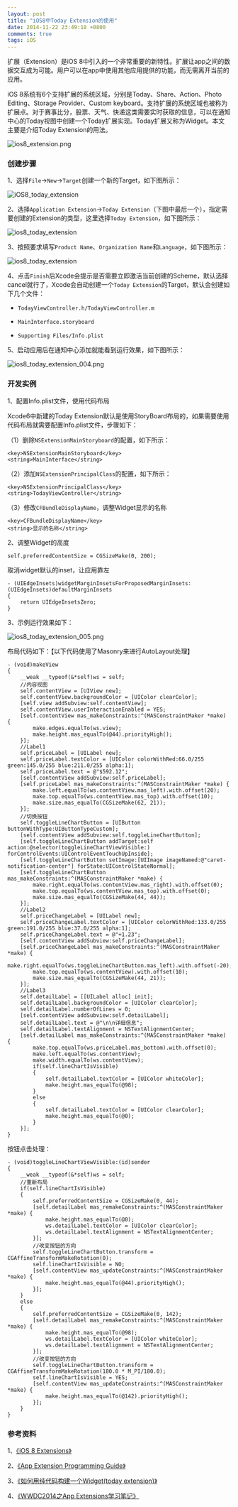 ```yaml
---
layout: post
title: "iOS8中Today Extension的使用"
date: 2014-11-22 23:49:18 +0800
comments: true
tags: iOS
---
```


扩展（Extension）是iOS 8中引入的一个非常重要的新特性。扩展让app之间的数据交互成为可能。用户可以在app中使用其他应用提供的功能，而无需离开当前的应用。

iOS 8系统有6个支持扩展的系统区域，分别是Today、Share、Action、Photo Editing、Storage Provider、Custom keyboard。支持扩展的系统区域也被称为扩展点。对于赛事比分，股票、天气、快递这类需要实时获取的信息，可以在通知中心的Today视图中创建一个Today扩展实现。Today扩展又称为Widget。本文主要是介绍Today Extension的用法。

![ios8_extension.png](/images/ios8_today_extension/ios8_today_extension.png)

### 创建步骤

1、选择`File`->`New`->`Target`创建一个新的Target，如下图所示：

![iOS8_today_extension](/images/ios8_today_extension/ios8_today_extension_001.png)

2、选择`Application Extension`->`Today Extension`（下图中最后一个），指定需要创建的Extension的类型，这里选择`Today Extension`，如下图所示：

![ios8_today_extension](/images/ios8_today_extension/ios8_today_extension_002.png)

3、按照要求填写`Product Name`、`Organization Name`和`Language`，如下图所示：

![ios8_today_extension](/images/ios8_today_extension/ios8_today_extension_003.png)

4、点击`Finish`后Xcode会提示是否需要立即激活当前创建的Scheme，默认选择cancel就行了，Xcode会自动创建一个`Today Extension`的Target，默认会创建如下几个文件：

- `TodayViewController.h/TodayViewController.m`

- `MainInterface.storyboard`

- `Supporting Files/Info.plist`

5、启动应用后在通知中心添加就能看到运行效果，如下图所示：

![ios8_today_extension_004.png](/images/ios8_today_extension/ios8_today_extension_004.png)

### 开发实例

1、配置Info.plist文件，使用代码布局

Xcode6中新建的Today Extension默认是使用StoryBoard布局的，如果需要使用代码布局就需要配置Info.plist文件，步骤如下：

（1）删除`NSExtensionMainStoryboard`的配置，如下所示：

```
<key>NSExtensionMainStoryboard</key>
<string>MainInterface</string>
```

（2）添加`NSExtensionPrincipalClass`的配置，如下所示：

```
<key>NSExtensionPrincipalClass</key>
<string>TodayViewController</string>
```
（3）修改`CFBundleDisplayName`，调整Widget显示的名称

```
<key>CFBundleDisplayName</key>
<string>显示的名称</string>
```

2、调整Widget的高度

`self.preferredContentSize = CGSizeMake(0, 200);`

取消widget默认的inset，让应用靠左

```
- (UIEdgeInsets)widgetMarginInsetsForProposedMarginInsets:(UIEdgeInsets)defaultMarginInsets
{
    return UIEdgeInsetsZero;
}
```

3、示例运行效果如下：

![ios8_today_extension_005.png](/images/ios8_today_extension/ios8_today_extension_005.png)

布局代码如下：【以下代码使用了Masonry来进行AutoLayout处理】

```
- (void)makeView
{
    __weak __typeof(&*self)ws = self;
    //内容视图
    self.contentView = [UIView new];
    self.contentView.backgroundColor = [UIColor clearColor];
    [self.view addSubview:self.contentView];
    self.contentView.userInteractionEnabled = YES;
    [self.contentView mas_makeConstraints:^(MASConstraintMaker *make) {
        make.edges.equalTo(ws.view);
        make.height.mas_equalTo(@44).priorityHigh();
    }];
    //Label1
    self.priceLabel = [UILabel new];
    self.priceLabel.textColor = [UIColor colorWithRed:66.0/255 green:145.0/255 blue:211.0/255 alpha:1];
    self.priceLabel.text = @"$592.12";
    [self.contentView addSubview:self.priceLabel];
    [self.priceLabel mas_makeConstraints:^(MASConstraintMaker *make) {
        make.left.equalTo(ws.contentView.mas_left).with.offset(20);
        make.top.equalTo(ws.contentView.mas_top).with.offset(10);
        make.size.mas_equalTo(CGSizeMake(62, 21));
    }];
    //切换按钮
    self.toggleLineChartButton = [UIButton buttonWithType:UIButtonTypeCustom];
    [self.contentView addSubview:self.toggleLineChartButton];
    [self.toggleLineChartButton addTarget:self action:@selector(toggleLineChartViewVisible:) forControlEvents:UIControlEventTouchUpInside];
    [self.toggleLineChartButton setImage:[UIImage imageNamed:@"caret-notification-center"] forState:UIControlStateNormal];
    [self.toggleLineChartButton mas_makeConstraints:^(MASConstraintMaker *make) {
        make.right.equalTo(ws.contentView.mas_right).with.offset(0);
        make.top.equalTo(ws.contentView.mas_top).with.offset(0);
        make.size.mas_equalTo(CGSizeMake(44, 44));
    }];
    //Label2
    self.priceChangeLabel = [UILabel new];
    self.priceChangeLabel.textColor = [UIColor colorWithRed:133.0/255 green:191.0/255 blue:37.0/255 alpha:1];
    self.priceChangeLabel.text = @"+1.23";
    [self.contentView addSubview:self.priceChangeLabel];
    [self.priceChangeLabel mas_makeConstraints:^(MASConstraintMaker *make) {
        make.right.equalTo(ws.toggleLineChartButton.mas_left).with.offset(-20);
        make.top.equalTo(ws.contentView).with.offset(10);
        make.size.mas_equalTo(CGSizeMake(44, 21));
    }];
    //Label3
    self.detailLabel = [[UILabel alloc] init];
    self.detailLabel.backgroundColor = [UIColor clearColor];
    self.detailLabel.numberOfLines = 0;
    [self.contentView addSubview:self.detailLabel];
    self.detailLabel.text = @"\n\n详细信息";
    self.detailLabel.textAlignment = NSTextAlignmentCenter;
    [self.detailLabel mas_makeConstraints:^(MASConstraintMaker *make) {
        make.top.equalTo(ws.priceLabel.mas_bottom).with.offset(0);
        make.left.equalTo(ws.contentView);
        make.width.equalTo(ws.contentView);
        if(self.lineChartIsVisible)
        {
            self.detailLabel.textColor = [UIColor whiteColor];
            make.height.mas_equalTo(@98);
        }
        else
        {
            self.detailLabel.textColor = [UIColor clearColor];
            make.height.mas_equalTo(@0);
        }
    }];
}
```

按钮点击处理：

```
- (void)toggleLineChartViewVisible:(id)sender
{
    __weak __typeof(&*self)ws = self;
    //重新布局
    if(self.lineChartIsVisible)
    {
        self.preferredContentSize = CGSizeMake(0, 44);
        [self.detailLabel mas_remakeConstraints:^(MASConstraintMaker *make) {
            make.height.mas_equalTo(@0);
            ws.detailLabel.textColor = [UIColor clearColor];
            ws.detailLabel.textAlignment = NSTextAlignmentCenter;
        }];
        //改变按钮的方向
        self.toggleLineChartButton.transform = CGAffineTransformMakeRotation(0);
        self.lineChartIsVisible = NO;
        [self.contentView mas_updateConstraints:^(MASConstraintMaker *make) {
            make.height.mas_equalTo(@44).priorityHigh();
        }];
    }
    else
    {
        self.preferredContentSize = CGSizeMake(0, 142);
        [self.detailLabel mas_remakeConstraints:^(MASConstraintMaker *make) {
            make.height.mas_equalTo(@98);
            ws.detailLabel.textColor = [UIColor whiteColor];
            ws.detailLabel.textAlignment = NSTextAlignmentCenter;
        }];
        //改变按钮的方向
        self.toggleLineChartButton.transform = CGAffineTransformMakeRotation(180.0 * M_PI/180.0);
        self.lineChartIsVisible = YES;
        [self.contentView mas_updateConstraints:^(MASConstraintMaker *make) {
            make.height.mas_equalTo(@142).priorityHigh();
        }];
    }
}
```

### 参考资料

1、[《iOS 8 Extensions》](http://www.cnblogs.com/xdream86/p/3855932.html)

2、[《App Extension Programming Guide》](https://developer.apple.com/library/prerelease/ios/documentation/General/Conceptual/ExtensibilityPG/index.html#//apple_ref/doc/uid/TP40014214-CH20-SW1)

3、[《如何用纯代码构建一个Widget(today extension)》](http://adad184.com/2014/10/29/how-to-setup-today-extension-programmatically/)

4、[《WWDC2014之App Extensions学习笔记》](http://wangzz.github.io/blog/2014/06/23/wwdc2014zhi-app-extensionsxue-xi-bi-ji/)